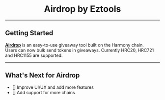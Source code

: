 <h1 align="center">Airdrop by Eztools</h1>

---

## Getting Started

[**Airdrop**](https://airdrop.eztools.xyz/) is an easy-to-use giveaway tool built on the Harmony chain. 
<br />
Users can now bulk send tokens in giveaways. Currently HRC20, HRC721 and HRC1155 are supported.

---

## What's Next for Airdrop

- []  Improve UI/UX and add more features
- [] Add support for more chains
